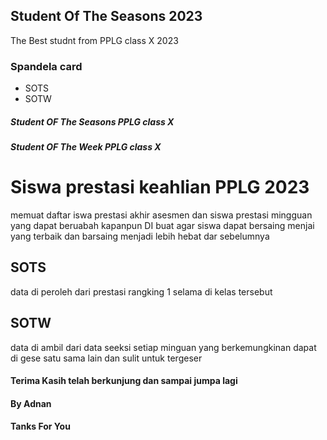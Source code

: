## Student Of The Seasons 2023 
The Best studnt from   PPLG class X 2023

### Spandela card
- SOTS
- SOTW

##### Student OF The Seasons PPLG class X 
##### Student OF The Week PPLG class X 



# Siswa prestasi keahlian PPLG 2023   
memuat daftar iswa prestasi akhir asesmen dan siswa prestasi mingguan yang dapat beruabah kapanpun 
DI buat agar siswa dapat bersaing menjai yang terbaik dan barsaing menjadi lebih hebat dar sebelumnya 

## SOTS 
data di peroleh dari prestasi rangking 1 selama di kelas tersebut 

## SOTW 
data di ambil dari data seeksi setiap minguan yang berkemungkinan dapat di gese satu sama lain dan sulit untuk tergeser

#### Terima Kasih telah berkunjung dan sampai jumpa lagi 
#### By Adnan
#### Tanks For You 

